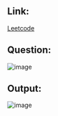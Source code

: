 ## Link:
[Leetcode](https://leetcode.com/problems/partition-equal-subset-sum/description/)

## Question:
![image](https://github.com/user-attachments/assets/83f39832-4eb2-4b81-b2c4-71ab535c45f5)

## Output:
![image](https://github.com/user-attachments/assets/1d00ca3c-2f68-4976-abe4-2a53b75c7500)

